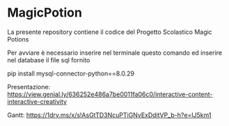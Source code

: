 # MagicPotion

La presente repository contiene il codice del Progetto Scolastico Magic Potions

Per avviare è necessario inserire nel terminale questo comando ed inserire nel database il file sql fornito

pip install mysql-connector-python==8.0.29


Presentazione: https://view.genial.ly/636252e486a7be0011fa06c0/interactive-content-interactive-creativity


Gantt: https://1drv.ms/x/s!AsGtTD3NcuPTiGNvExDditVP_b-h?e=IJ5km1

